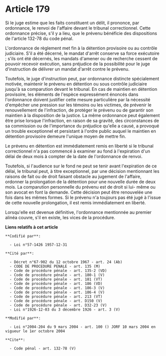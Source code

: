 # Article 179

Si le juge estime que les faits constituent un délit, il prononce, par ordonnance, le renvoi de l'affaire devant le tribunal
correctionnel. Cette ordonnance précise, s'il y a lieu, que le prévenu bénéficie des dispositions de l'article 132-78 du code
pénal.

L'ordonnance de règlement met fin à la détention provisoire ou au contrôle judiciaire. S'il a été décerné, le mandat d'arrêt
conserve sa force exécutoire ; s'ils ont été décernés, les mandats d'amener ou de recherche cessent de pouvoir recevoir
exécution, sans préjudice de la possibilité pour le juge d'instruction de délivrer un mandat d'arrêt contre le prévenu.

Toutefois, le juge d'instruction peut, par ordonnance distincte spécialement motivée, maintenir le prévenu en détention ou
sous contrôle judiciaire jusqu'à sa comparution devant le tribunal. En cas de maintien en détention provisoire, les éléments
de l'espèce expressément énoncés dans l'ordonnance doivent justifier cette mesure particulière par la nécessité d'empêcher
une pression sur les témoins ou les victimes, de prévenir le renouvellement de l'infraction, de protéger le prévenu ou de
garantir son maintien à la disposition de la justice. La même ordonnance peut également être prise lorsque l'infraction, en
raison de sa gravité, des circonstances de sa commission ou de l'importance du préjudice qu'elle a causé, a provoqué un
trouble exceptionnel et persistant à l'ordre public auquel le maintien en détention provisoire demeure l'unique moyen de
mettre fin.

Le prévenu en détention est immédiatement remis en liberté si le tribunal correctionnel n'a pas commencé à examiner au fond à
l'expiration d'un délai de deux mois à compter de la date de l'ordonnance de renvoi.

Toutefois, si l'audience sur le fond ne peut se tenir avant l'expiration de ce délai, le tribunal peut, à titre exceptionnel,
par une décision mentionnant les raisons de fait ou de droit faisant obstacle au jugement de l'affaire, ordonner la
prolongation de la détention pour une nouvelle durée de deux mois. La comparution personnelle du prévenu est de droit si lui-
même ou son avocat en font la demande. Cette décision peut être renouvelée une fois dans les mêmes formes. Si le prévenu n'a
toujours pas été jugé à l'issue de cette nouvelle prolongation, il est remis immédiatement en liberté.

Lorsqu'elle est devenue définitive, l'ordonnance mentionnée au premier alinéa couvre, s'il en existe, les vices de la
procédure.

**Liens relatifs à cet article**

	**Codifié par**:

	  - Loi n°57-1426 1957-12-31

	**Cité par**:

	  - Décret n°67-902 du 12 octobre 1967 - art. 24 (Ab)
	  - CODE DE PROCEDURE PENALE - art. 135 (M)
	  - Code de procédure pénale - art. 135-2 (VD)
	  - Code de procédure pénale - art. 180-1 (V)
	  - Code de procédure pénale - art. 181 (VT)
	  - Code de procédure pénale - art. 186 (VD)
	  - Code de procédure pénale - art. 186-3 (V)
	  - Code de procédure pénale - art. 186-4 (V)
	  - Code de procédure pénale - art. 213 (VT)
	  - Code de procédure pénale - art. D150 (V)
	  - Code de procédure pénale - art. D32-23 (V)
	  - Loi n°1926-12-03 du 3 décembre 1926 - art. 3 (V)

	**Modifié par**:

	  - Loi n°2004-204 du 9 mars 2004 - art. 100 () JORF 10 mars 2004 en vigueur le 1er octobre 2004

	**Cite**:

	  - Code pénal - art. 132-78 (V)
